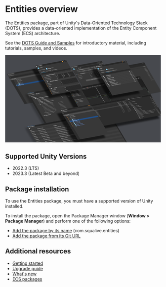 # Entities overview

The Entities package, part of Unity's Data-Oriented Technology Stack (DOTS), provides a data-oriented implementation of the Entity Component System (ECS) architecture.

See the [DOTS Guide and Samples](https://github.com/Unity-Technologies/EntityComponentSystemSamples) for introductory material, including tutorials, samples, and videos.

![](images/entities-splash-image.png)

## Supported Unity Versions

* 2022.3 (LTS)
* 2023.3 (Latest Beta and beyond)

## Package installation

To use the Entities package, you must have a supported version of Unity installed.

To install the package, open the Package Manager window (**Window &gt; Package Manager**) and perform one of the following options:

* [Add the package by its name](xref:upm-ui-quick) (com.squalive.entities)
* [Add the package from its Git URL](xref:upm-ui-giturl)

## Additional resources

* [Getting started](getting-started.md)
* [Upgrade guide](upgrade-guide.md)
* [What's new](whats-new.md)
* [ECS packages](ecs-packages.md)
